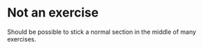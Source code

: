 <!-- !split -->
<!-- jupyter-book 04_02_testdoc.md -->
# Not an exercise

Should be possible to stick a normal section in the middle of many
exercises.

